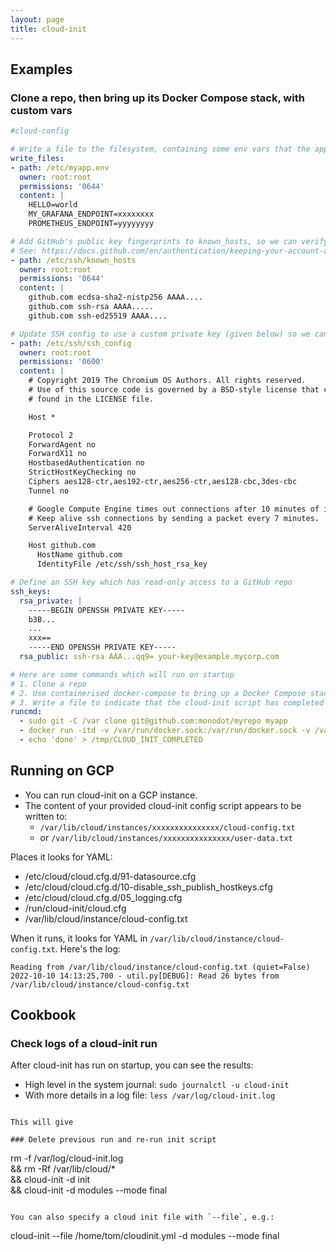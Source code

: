 ```yaml
---
layout: page
title: cloud-init
---
```


## Examples

### Clone a repo, then bring up its Docker Compose stack, with custom vars

```yaml
#cloud-config

# Write a file to the filesystem, containing some env vars that the application will use
write_files:
- path: /etc/myapp.env
  owner: root:root
  permissions: '0644'
  content: |
    HELLO=world
    MY_GRAFANA_ENDPOINT=xxxxxxxx
    PROMETHEUS_ENDPOINT=yyyyyyyy

# Add GitHub's public key fingerprints to known_hosts, so we can verify our connection to GitHub
# See: https://docs.github.com/en/authentication/keeping-your-account-and-data-secure/githubs-ssh-key-fingerprints
- path: /etc/ssh/known_hosts
  owner: root:root
  permissions: '0644'
  content: |
    github.com ecdsa-sha2-nistp256 AAAA....
    github.com ssh-rsa AAAA.....
    github.com ssh-ed25519 AAAA....

# Update SSH config to use a custom private key (given below) so we can clone from GitHub
- path: /etc/ssh/ssh_config
  owner: root:root
  permissions: '0600'
  content: |
    # Copyright 2019 The Chromium OS Authors. All rights reserved.
    # Use of this source code is governed by a BSD-style license that can be
    # found in the LICENSE file.

    Host *

    Protocol 2
    ForwardAgent no
    ForwardX11 no
    HostbasedAuthentication no
    StrictHostKeyChecking no
    Ciphers aes128-ctr,aes192-ctr,aes256-ctr,aes128-cbc,3des-cbc
    Tunnel no

    # Google Compute Engine times out connections after 10 minutes of inactivity.
    # Keep alive ssh connections by sending a packet every 7 minutes.
    ServerAliveInterval 420

    Host github.com
      HostName github.com
      IdentityFile /etc/ssh/ssh_host_rsa_key

# Define an SSH key which has read-only access to a GitHub repo
ssh_keys:
  rsa_private: |
    -----BEGIN OPENSSH PRIVATE KEY-----
    b3B...
    ...
    xxx==
    -----END OPENSSH PRIVATE KEY-----
  rsa_public: ssh-rsa AAA...qq9= your-key@example.mycorp.com

# Here are some commands which will run on startup
# 1. Clone a repo
# 2. Use containerised docker-compose to bring up a Docker Compose stack
# 3. Write a file to indicate that the cloud-init script has completed
runcmd:
  - sudo git -C /var clone git@github.com:monodot/myrepo myapp
  - docker run -itd -v /var/run/docker.sock:/var/run/docker.sock -v /var/myapp:/var/myapp --env-file /etc/myapp.env docker/compose:1.29.2 -f /var/myapp/docker-compose.yml up --build -d
  - echo 'done' > /tmp/CLOUD_INIT_COMPLETED
```

## Running on GCP

- You can run cloud-init on a GCP instance.
- The content of your provided cloud-init config script appears to be written to:
  - `/var/lib/cloud/instances/xxxxxxxxxxxxxxx/cloud-config.txt`
  - or `/var/lib/cloud/instances/xxxxxxxxxxxxxxx/user-data.txt`

Places it looks for YAML:

- /etc/cloud/cloud.cfg.d/91-datasource.cfg
- /etc/cloud/cloud.cfg.d/10-disable_ssh_publish_hostkeys.cfg
- /etc/cloud/cloud.cfg.d/05_logging.cfg
- /run/cloud-init/cloud.cfg
- /var/lib/cloud/instance/cloud-config.txt

When it runs, it looks for YAML in `/var/lib/cloud/instance/cloud-config.txt`. Here's the log:

```
Reading from /var/lib/cloud/instance/cloud-config.txt (quiet=False)
2022-10-10 14:13:25,700 - util.py[DEBUG]: Read 26 bytes from /var/lib/cloud/instance/cloud-config.txt
```

## Cookbook

### Check logs of a cloud-init run

After cloud-init has run on startup, you can see the results:

- High level in the system journal: `sudo journalctl -u cloud-init`
- With more details in a log file: `less /var/log/cloud-init.log`
```

This will give

### Delete previous run and re-run init script

```
rm -f /var/log/cloud-init.log \
&& rm -Rf /var/lib/cloud/* \
&& cloud-init -d init \
&& cloud-init -d modules --mode final
```

You can also specify a cloud init file with `--file`, e.g.:

```
cloud-init --file /home/tom/cloudinit.yml -d modules --mode final
```
